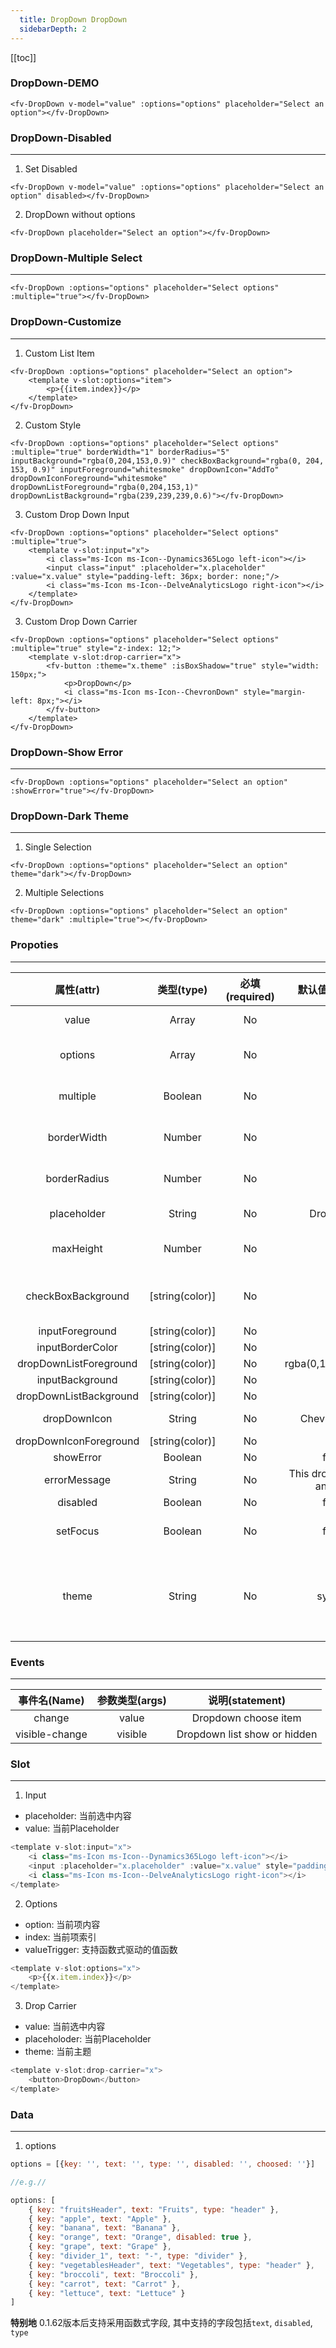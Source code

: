 ```yaml
---
  title: DropDown DropDown
  sidebarDepth: 2
---
```

  
[[toc]]

### DropDown-DEMO

<script>
export default {
    data () {
        return {
            value: [],
            options: [
                { key: "fruitsHeader", text: "Fruits", type: "header" },
                { key: "apple", text: "Apple" },
                { key: "banana", text: "Banana" },
                { key: "orange", text: "Orange", disabled: true },
                { key: "grape", text: "Grape" },
                { key: "divider_1", text: "-", type: "divider" },
                { key: "vegetablesHeader", text: "Vegetables", type: "header" },
                { key: "broccoli", text: "Broccoli" },
                { key: "carrot", text: "Carrot" },
                { key: "lettuce", text: "Lettuce" }
            ]
        }
    }
}
</script>

<ClientOnly>
<fv-DropDown v-model="value" :options="options" placeholder="Select an option" style="z-index: 3;"></fv-DropDown>
</ClientOnly>

```vue
<fv-DropDown v-model="value" :options="options" placeholder="Select an option"></fv-DropDown>
```

### DropDown-Disabled
---
1. Set Disabled


<ClientOnly>
<fv-DropDown v-model="value" :options="options" placeholder="Select an option" disabled style="z-index: 2;"></fv-DropDown>
</ClientOnly>

```vue
<fv-DropDown v-model="value" :options="options" placeholder="Select an option" disabled></fv-DropDown>
```

2. DropDown without options


<ClientOnly>
<fv-DropDown placeholder="Select an option" style="z-index: 1;"></fv-DropDown>
</ClientOnly>

```vue
<fv-DropDown placeholder="Select an option"></fv-DropDown>
```

### DropDown-Multiple Select
---

<ClientOnly>
<fv-DropDown :options="options" placeholder="Select options" :multiple="true" style="z-index: 5;"></fv-DropDown>
</ClientOnly>

```vue
<fv-DropDown :options="options" placeholder="Select options" :multiple="true"></fv-DropDown>
```

### DropDown-Customize
---
1. Custom List Item


<ClientOnly>
<fv-DropDown :options="options" placeholder="Select an option" style="z-index: 4;"><template v-slot:options="item"><p>{{item.index}}</p></template></fv-DropDown>
</ClientOnly>

```vue
<fv-DropDown :options="options" placeholder="Select an option">
    <template v-slot:options="item">
        <p>{{item.index}}</p>
    </template>
</fv-DropDown>
```

2. Custom Style


<ClientOnly>
<fv-DropDown :options="options" placeholder="Select options" :multiple="true" borderWidth="1" borderRadius="5" inputBackground="rgba(0,204,153,0.9)" checkBoxBackground="rgba(0, 204, 153, 0.9)" inputForeground="whitesmoke" dropDownIcon="AddTo" dropDownIconForeground="whitesmoke" dropDownListForeground="rgba(0,204,153,1)" dropDownListBackground="rgba(239,239,239,0.6)" style="z-index: 13;"></fv-DropDown>
</ClientOnly>
 
```vue
<fv-DropDown :options="options" placeholder="Select options" :multiple="true" borderWidth="1" borderRadius="5" inputBackground="rgba(0,204,153,0.9)" checkBoxBackground="rgba(0, 204, 153, 0.9)" inputForeground="whitesmoke" dropDownIcon="AddTo" dropDownIconForeground="whitesmoke" dropDownListForeground="rgba(0,204,153,1)" dropDownListBackground="rgba(239,239,239,0.6)"></fv-DropDown>
```

3. Custom Drop Down Input


<ClientOnly>
<fv-DropDown :options="options" placeholder="Select options" :multiple="true" style="z-index: 12;"><template v-slot:input="x"><i class="ms-Icon ms-Icon--Dynamics365Logo left-icon"></i><input :placeholder="x.placeholder" :value="x.value" style="padding-left: 36px; border: none;"/><i class="ms-Icon ms-Icon--DelveAnalyticsLogo right-icon"></i></template></fv-DropDown>
</ClientOnly>

```vue
<fv-DropDown :options="options" placeholder="Select options" :multiple="true">
    <template v-slot:input="x">
        <i class="ms-Icon ms-Icon--Dynamics365Logo left-icon"></i>
        <input class="input" :placeholder="x.placeholder" :value="x.value" style="padding-left: 36px; border: none;"/>
        <i class="ms-Icon ms-Icon--DelveAnalyticsLogo right-icon"></i>
    </template>
</fv-DropDown>
```

3. Custom Drop Down Carrier

<ClientOnly>
<fv-DropDown :options="options" placeholder="Select options" :multiple="true" style="z-index: 12;"><template v-slot:drop-carrier="x"><fv-button :theme="x.theme" :isBoxShadow="true" style="width: 150px;"><p>DropDown</p><i class="ms-Icon ms-Icon--ChevronDown" style="margin-left: 8px;"></i></fv-button></template></fv-DropDown>
</ClientOnly>

```vue
<fv-DropDown :options="options" placeholder="Select options" :multiple="true" style="z-index: 12;">
    <template v-slot:drop-carrier="x">
        <fv-button :theme="x.theme" :isBoxShadow="true" style="width: 150px;">
            <p>DropDown</p>
            <i class="ms-Icon ms-Icon--ChevronDown" style="margin-left: 8px;"></i>
        </fv-button>
    </template>
</fv-DropDown>
```

### DropDown-Show Error
---

<ClientOnly>
<fv-DropDown :options="options" placeholder="Select an option" :showError="true" style="z-index: 11;"></fv-DropDown>
</ClientOnly>

```vue
<fv-DropDown :options="options" placeholder="Select an option" :showError="true"></fv-DropDown>
```

### DropDown-Dark Theme
---
1. Single Selection


<ClientOnly>
<fv-DropDown :options="options" placeholder="Select an option" theme="dark" style="z-index: 6;"></fv-DropDown>
</ClientOnly>

```vue
<fv-DropDown :options="options" placeholder="Select an option" theme="dark"></fv-DropDown>
```

2. Multiple Selections


<ClientOnly>
<fv-DropDown :options="options" placeholder="Select an option" theme="dark" :multiple="true" style="z-index: 5;"></fv-DropDown>
</ClientOnly>

```vue
<fv-DropDown :options="options" placeholder="Select an option" theme="dark" :multiple="true"></fv-DropDown>
```

### Propoties
---
|       属性(attr)       |             类型(type)             | 必填(required) |      默认值(default)       |          说明(statement)          |
|:----------------------:|:----------------------------------:|:--------------:|:--------------------------:|:---------------------------------:|
|         value          |              Array               |       No       |            N/A             |           Choosed Value           |
|        options         |              Array               |       No       |            N/A             |      Dropdown options array       |
|        multiple        |             Boolean              |       No       |            N/A             |     Is enable multiple select     |
|      borderWidth       |              Number              |       No       |             2              |       Dropdown border width       |
|      borderRadius      |              Number              |       No       |             6              |      Dropdown border radius       |
|      placeholder       |              String              |       No       |          Dropdown          |       Dropdown placeholder        |
|       maxHeight        |              Number              |       No       |            N/A             |     Dropdown list max height      |
|   checkBoxBackground   |          [string(color)]           |       No       |            N/A             | CheckBox Background when Multiple |
|    inputForeground     |          [string(color)]           |       No       |            N/A             |                                   |
|    inputBorderColor    |          [string(color)]           |       No       |            N/A             |                                   |
| dropDownListForeground |          [string(color)]           |       No       |    rgba(0,120,215,0.9)     |                                   |
|    inputBackground     |          [string(color)]           |       No       |            N/A             |                                   |
| dropDownListBackground |          [string(color)]           |       No       |            N/A             |                                   |
|      dropDownIcon      |              String              |       No       |        ChevronDown         |       Icon with Fabric-Icon       |
| dropDownIconForeground |          [string(color)]           |       No       |            N/A             |                                   |
|       showError        |             Boolean              |       No       |           false            |                                   |
|      errorMessage      |              String              |       No       | This dropdown has an error |                                   |
|        disabled        |             Boolean              |       No       |           false            |                                   |
|        setFocus        |             Boolean              |       No       |           false            |    Whether Dropdown list show     |
|     theme     | String |       No       |     system      |       主题样式, 包含`light`, `dark`, `system`, `custom`几种样式              |

### Events
---
|  事件名(Name)  | 参数类型(args) |       说明(statement)        |
|:--------------:|:--------------:|:----------------------------:|
|     change     |     value      |     Dropdown choose item     |
| visible-change |    visible     | Dropdown list show or hidden |

### Slot
---
1. Input

- placeholder: 当前选中内容
- value: 当前Placeholder

```javascript
<template v-slot:input="x">
    <i class="ms-Icon ms-Icon--Dynamics365Logo left-icon"></i>
    <input :placeholder="x.placeholder" :value="x.value" style="padding-left: 36px;"/>
    <i class="ms-Icon ms-Icon--DelveAnalyticsLogo right-icon"></i>
</template>
```

2. Options

- option: 当前项内容
- index: 当前项索引
- valueTrigger: 支持函数式驱动的值函数

```javascript
<template v-slot:options="x">
    <p>{{x.item.index}}</p>
</template>
```

3. Drop Carrier

- value: 当前选中内容
- placeholoder: 当前Placeholder
- theme: 当前主题

```javascript
<template v-slot:drop-carrier="x">
    <button>DropDown</button>
</template>
```

### Data
---
1. options

```javascript
options = [{key: '', text: '', type: '', disabled: '', choosed: ''}]

//e.g.//

options: [
    { key: "fruitsHeader", text: "Fruits", type: "header" },
    { key: "apple", text: "Apple" },
    { key: "banana", text: "Banana" },
    { key: "orange", text: "Orange", disabled: true },
    { key: "grape", text: "Grape" },
    { key: "divider_1", text: "-", type: "divider" },
    { key: "vegetablesHeader", text: "Vegetables", type: "header" },
    { key: "broccoli", text: "Broccoli" },
    { key: "carrot", text: "Carrot" },
    { key: "lettuce", text: "Lettuce" }
]
```

**特别地** 0.1.62版本后支持采用函数式字段, 其中支持的字段包括`text`, `disabled`, `type`